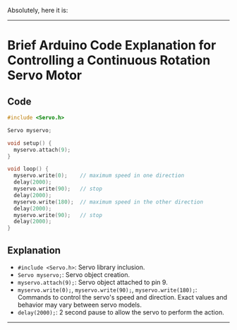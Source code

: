 Absolutely, here it is:

---

# Brief Arduino Code Explanation for Controlling a Continuous Rotation Servo Motor

## Code

```cpp
#include <Servo.h>

Servo myservo;

void setup() {
  myservo.attach(9);
}

void loop() {
  myservo.write(0);    // maximum speed in one direction
  delay(2000);
  myservo.write(90);   // stop
  delay(2000);
  myservo.write(180);  // maximum speed in the other direction
  delay(2000);
  myservo.write(90);   // stop
  delay(2000);
}
```

## Explanation

- `#include <Servo.h>`: Servo library inclusion.
- `Servo myservo;`: Servo object creation.
- `myservo.attach(9);`: Servo object attached to pin 9.
- `myservo.write(0);`, `myservo.write(90);`, `myservo.write(180);`: Commands to control the servo's speed and direction. Exact values and behavior may vary between servo models.
- `delay(2000);`: 2 second pause to allow the servo to perform the action.

---

